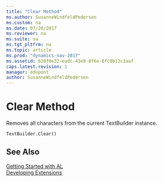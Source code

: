 ```yaml
---
title: "Clear Method"
ms.author: SusanneWindfeldPedersen
ms.custom: na
ms.date: 07/20/2017
ms.reviewer: na
ms.suite: na
ms.tgt_pltfrm: na
ms.topic: article
ms.prod: "dynamics-nav-2017"
ms.assetid: 620f0e32-eadc-43e9-8f6e-8fc0b12c3aaf
caps.latest.revision: 1
manager: edupont
author: SusanneWindfeldPedersen
---
```


# Clear Method
Removes all characters from the current TextBuilder instance.  
```  
TextBuilder.Clear()  
```  
## See Also
[Getting Started with AL](../devenv-get-started.md)  
[Developing Extensions](../devenv-dev-overview.md)  
